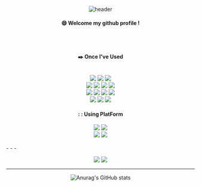<div align="center">
  
  ![header](https://capsule-render.vercel.app/api?type=cylinder&color=9900FF&height=150&section=header&text=HW&fontColor=ffffff&fontSize=70&animation=fadeIn&fontAlignY=55)
  ####  :smile: Welcome my github profile !
</div>
  
 <br/>
 <br/>

<div align=center> 
  
  ####  :black_nib: Once I've Used
  <br>
  <img src="https://img.shields.io/badge/GitHub-181717?style=flat-square&logo=GitHub&logoColor=white"/>
  <img src="https://img.shields.io/badge/C++-00599C?style=flat-square&logo=C%2B%2B&logoColor=white"/>
  <img src="https://img.shields.io/badge/C-A8B9CC?style=flat-square&logo=C&logoColor=white"/>
  <br>
  <img src="https://img.shields.io/badge/Linux-FCC624?style=flat-square&logo=linux&logoColor=black"/>
  <img src="https://img.shields.io/badge/JAVA-007396?style=for-the-badge&logo=JAVA&logoColor=white">
  <img src="https://img.shields.io/badge/Python-3776AB?style=flat-square&logo=Python&logoColor=white"/>
  <img src="https://img.shields.io/badge/Ubuntu-E95420?style=flat-square&logo=Ubuntu&logoColor=white"/>
  <br>
  <img src="https://img.shields.io/badge/stmicroelectronics-03234B?style=flat-square&logo=stmicroelectronics&logoColor=white"/>
  <img src="https://img.shields.io/badge/arduino-00878F?style=flat-square&logo=arduino&logoColor=white"/>
  <img src="https://img.shields.io/badge/adafruit-000000?style=flat-square&logo=adafruit&logoColor=white"/>
  <img src="https://img.shields.io/badge/node.js-339933?style=flat-square&logo=Node.js&logoColor=white">
  <br>
  <img src="https://img.shields.io/badge/autodesk-000000?style=flat-square&logo=autodesk&logoColor=white"/>
  <img src="https://img.shields.io/badge/nodered-8F0000?style=flat-square&logo=nodered&logoColor=white"/>
  <img src="https://img.shields.io/badge/javascript-F7DF1E?style=flat-square&logo=javascript&logoColor=black">
</div>

<div align=center> 
  
  #### : : Using PlatForm
  <img src="https://img.shields.io/badge/Visual Studio Code-007ACC?style=flat-square&logo=Visual Studio Code&logoColor=white"/>
  <img src="https://img.shields.io/badge/Visual Studio-5C2D91?style=flat-square&logo=Visual Studio&logoColor=white"/>
  <br>
  <img src="https://img.shields.io/badge/slack-4A154B?style=flat-square&logo=slack&logoColor=white"/>
  <img src="https://img.shields.io/badge/discord-5865F2?style=flat-square&logo=discord&logoColor=white"/>
</div>

<br>
- - - 

<div align=center> 
  
  <a href="https://velog.io/@kksp12y" target="_blank"><img src="https://img.shields.io/badge/Velog-FFFFFF?style=plastic&logo=Velog&logoColor=00FF00"/></a>
  <a href="https://marshy-zephyr-c35.notion.site/Profile-928a4faf864542e692b2177ec2689945?pvs=4" target="_blank"><img src="https://img.shields.io/badge/Notion-000000?style=plastic&logo=Notion&logoColor=FFFFFF"/></a>

- - -

</div>

<div align=center> 
  
  ![Anurag's GitHub stats](https://github-readme-stats.vercel.app/api?username=PCY00&show_icons=true&theme=midnight-purple)
</div>

